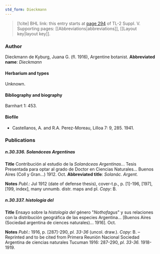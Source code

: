 ```yaml
---
std_form: Dieckmann
---
```


> [!cite] BHL link: this entry starts at [page 294](https://www.biodiversitylibrary.org/page/33259340) of TL-2 Suppl. V.
> Supporting pages: [[Abbreviations|abbreviations]], [[Layout key|layout key]].

### Author

Dieckmann de Kyburg, Juana G. (fl. 1916), Argentine botanist. 
**Abbreviated name**: *Dieckmann*

#### Herbarium and types

Unknown.

#### Bibliography and biography

Barnhart 1: 453.

#### Biofile

- Castellanos, A. and R.A. Perez-Moreau, Lilloa 7: 9, 285. 1941.

### Publications

##### n.30.336. Solanáceas Argentinas

**Title**
Contribución al estudio de la *Solanáceas Argentinas*... Tesis Presentada para optar al grado de Doctor en Ciencias Naturales... Buenos Aires (Coll y Gran...) 1912. Oct.
**Abbreviated title**: *Solanác. Argent.*

**Notes**
*Publ*.: Jul 1912 (date of defense thesis), cover-t.p., p. \[1\]-196, \[197\], \[199, index\], many unnumb. distr. maps and pl. *Copy*: B.

##### n.30.337. histología del

**Title**
Ensayo sobre la *histología del* género "*Nothofagus*" y sus relaciones con la distribución geográfica de las especies Argentina... \[Buenos Aires (Sociedad argentina de ciences naturales)... 1916\]. Oct.

**Notes**
*Publ*.: 1916, p. \[287\]-290, *pl. 33-36* (uncol. draw.). *Copy*: B. – Reprinted and to be cited from Primera Reunión Nacional Sociedad Argentina de ciencias naturales Tucuman 1916: 287-290, *pl. 33-36.* 1918-1919.

